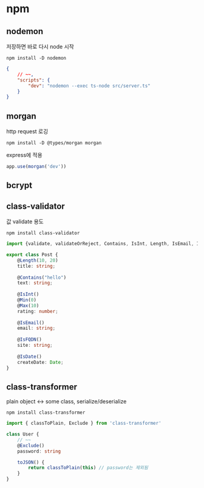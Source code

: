 # npm

## nodemon

저장하면 바로 다시 node 시작
```
npm install -D nodemon
```

```json
{
    // ~~,
    "scripts": {
        "dev": "nodemon --exec ts-node src/server.ts"
    }
}
```

## morgan

http request 로깅

```
npm install -D @types/morgan morgan
```

express에 적용 

```javascript
app.use(morgan('dev'))
```

## bcrypt

## class-validator

값 validate 용도

```
npm install class-validator
```

```typescript
import {validate, validateOrReject, Contains, IsInt, Length, IsEmail, IsFQDN, IsDate, Min, Max} from "class-validator";

export class Post {
    @Length(10, 20)
    title: string;
 
    @Contains("hello")
    text: string;
 
    @IsInt()
    @Min(0)
    @Max(10)
    rating: number;
 
    @IsEmail()
    email: string;
 
    @IsFQDN()
    site: string;
 
    @IsDate()
    createDate: Date;
}
```

## class-transformer

plain object <-> some class, serialize/deserialize

```
npm install class-transformer
```

```typescript
import { classToPlain, Exclude } from 'class-transformer'

class User {
    // ~~
    @Exclude()
    password: string

    toJSON() {
        return classToPlain(this) // password는 제외됨
    }
}
```